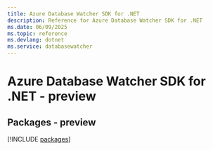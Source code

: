 ```yaml
---
title: Azure Database Watcher SDK for .NET
description: Reference for Azure Database Watcher SDK for .NET
ms.date: 06/09/2025
ms.topic: reference
ms.devlang: dotnet
ms.service: databasewatcher
---
```

# Azure Database Watcher SDK for .NET - preview
## Packages - preview
[!INCLUDE [packages](database-watcher-index.md)]